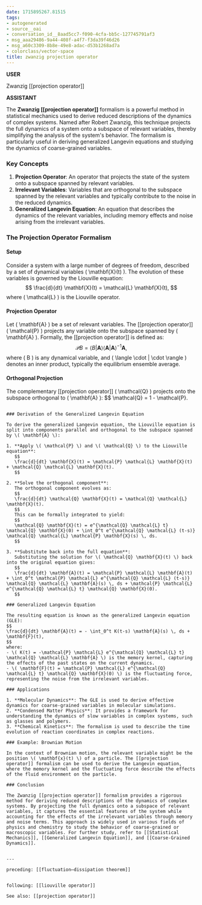 ```yaml
---
date: 1715895267.81515
tags:
- autogenerated
- source__oai
- conversation_id__8aad5cc7-f090-4cfa-bb5c-127745791af3
- msg_aaa29486-9a44-408f-a4f7-f3da39f46d26
- msg_a60c3309-8b8e-49e8-adac-d53b1268ad7a
- colorclass/vector-space
title: zwanzig projection operator
---
```


**USER**

Zwanzig [[projection operator]]


**ASSISTANT**

The **Zwanzig [[projection operator]]** formalism is a powerful method in statistical mechanics used to derive reduced descriptions of the dynamics of complex systems. Named after Robert Zwanzig, this technique projects the full dynamics of a system onto a subspace of relevant variables, thereby simplifying the analysis of the system's behavior. The formalism is particularly useful in deriving generalized Langevin equations and studying the dynamics of coarse-grained variables.

### Key Concepts

1. **Projection Operator**: An operator that projects the state of the system onto a subspace spanned by relevant variables.
2. **Irrelevant Variables**: Variables that are orthogonal to the subspace spanned by the relevant variables and typically contribute to the noise in the reduced dynamics.
3. **Generalized Langevin Equation**: An equation that describes the dynamics of the relevant variables, including memory effects and noise arising from the irrelevant variables.

### The Projection Operator Formalism

#### Setup

Consider a system with a large number of degrees of freedom, described by a set of dynamical variables \( \mathbf{X}(t) \). The evolution of these variables is governed by the Liouville equation:
$$
\frac{d}{dt} \mathbf{X}(t) = \mathcal{L} \mathbf{X}(t),
$$
where \( \mathcal{L} \) is the Liouville operator.

#### Projection Operator

Let \( \mathbf{A} \) be a set of relevant variables. The [[projection operator]] \( \mathcal{P} \) projects any variable onto the subspace spanned by \( \mathbf{A} \). Formally, the [[projection operator]] is defined as:
$$
\mathcal{P} B = \langle B | \mathbf{A} \rangle \langle \mathbf{A} | \mathbf{A} \rangle^{-1} \mathbf{A},
$$
where \( B \) is any dynamical variable, and \( \langle \cdot | \cdot \rangle \) denotes an inner product, typically the equilibrium ensemble average.

#### Orthogonal Projection

The complementary [[projection operator]] \( \mathcal{Q} \) projects onto the subspace orthogonal to \( \mathbf{A} \):
$$
\mathcal{Q} = 1 - \mathcal{P}.
```

### Derivation of the Generalized Langevin Equation

To derive the generalized Langevin equation, the Liouville equation is split into components parallel and orthogonal to the subspace spanned by \( \mathbf{A} \):

1. **Apply \( \mathcal{P} \) and \( \mathcal{Q} \) to the Liouville equation**:
   $$
   \frac{d}{dt} \mathbf{X}(t) = \mathcal{P} \mathcal{L} \mathbf{X}(t) + \mathcal{Q} \mathcal{L} \mathbf{X}(t).
   $$

2. **Solve the orthogonal component**:
   The orthogonal component evolves as:
   $$
   \frac{d}{dt} \mathcal{Q} \mathbf{X}(t) = \mathcal{Q} \mathcal{L} \mathbf{X}(t).
   $$
   This can be formally integrated to yield:
   $$
   \mathcal{Q} \mathbf{X}(t) = e^{\mathcal{Q} \mathcal{L} t} \mathcal{Q} \mathbf{X}(0) + \int_0^t e^{\mathcal{Q} \mathcal{L} (t-s)} \mathcal{Q} \mathcal{L} \mathcal{P} \mathbf{X}(s) \, ds.
   $$

3. **Substitute back into the full equation**:
   Substituting the solution for \( \mathcal{Q} \mathbf{X}(t) \) back into the original equation gives:
   $$
   \frac{d}{dt} \mathbf{A}(t) = \mathcal{P} \mathcal{L} \mathbf{A}(t) + \int_0^t \mathcal{P} \mathcal{L} e^{\mathcal{Q} \mathcal{L} (t-s)} \mathcal{Q} \mathcal{L} \mathbf{A}(s) \, ds + \mathcal{P} \mathcal{L} e^{\mathcal{Q} \mathcal{L} t} \mathcal{Q} \mathbf{X}(0).
   $$

### Generalized Langevin Equation

The resulting equation is known as the generalized Langevin equation (GLE):
$$
\frac{d}{dt} \mathbf{A}(t) = - \int_0^t K(t-s) \mathbf{A}(s) \, ds + \mathbf{F}(t),
$$
where:
- \( K(t) = -\mathcal{P} \mathcal{L} e^{\mathcal{Q} \mathcal{L} t} \mathcal{Q} \mathcal{L} \mathbf{A} \) is the memory kernel, capturing the effects of the past states on the current dynamics.
- \( \mathbf{F}(t) = \mathcal{P} \mathcal{L} e^{\mathcal{Q} \mathcal{L} t} \mathcal{Q} \mathbf{X}(0) \) is the fluctuating force, representing the noise from the irrelevant variables.

### Applications

1. **Molecular Dynamics**: The GLE is used to derive effective dynamics for coarse-grained variables in molecular simulations.
2. **Condensed Matter Physics**: It provides a framework for understanding the dynamics of slow variables in complex systems, such as glasses and polymers.
3. **Chemical Kinetics**: The formalism is used to describe the time evolution of reaction coordinates in complex reactions.

### Example: Brownian Motion

In the context of Brownian motion, the relevant variable might be the position \( \mathbf{x}(t) \) of a particle. The [[projection operator]] formalism can be used to derive the Langevin equation, where the memory kernel and the fluctuating force describe the effects of the fluid environment on the particle.

### Conclusion

The Zwanzig [[projection operator]] formalism provides a rigorous method for deriving reduced descriptions of the dynamics of complex systems. By projecting the full dynamics onto a subspace of relevant variables, it captures the essential features of the system while accounting for the effects of the irrelevant variables through memory and noise terms. This approach is widely used in various fields of physics and chemistry to study the behavior of coarse-grained or macroscopic variables. For further study, refer to [[Statistical Mechanics]], [[Generalized Langevin Equation]], and [[Coarse-Grained Dynamics]].


---

preceding: [[fluctuation–dissipation theorem]]  


following: [[liouville operator]]

See also: [[projection operator]]